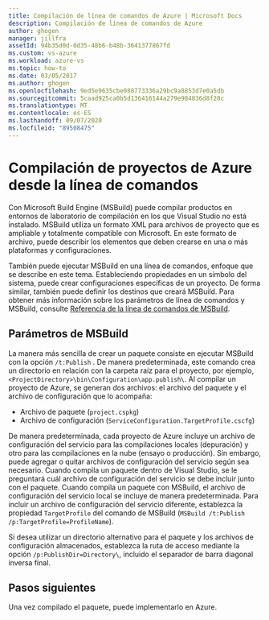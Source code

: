 ```yaml
---
title: Compilación de línea de comandos de Azure | Microsoft Docs
description: Compilación de línea de comandos de Azure
author: ghogen
manager: jillfra
assetId: 94b35d0d-0d35-48b6-b48b-3641377867fd
ms.custom: vs-azure
ms.workload: azure-vs
ms.topic: how-to
ms.date: 03/05/2017
ms.author: ghogen
ms.openlocfilehash: 9ed5e9635cbe088773336a29bc9a8853d7e0a5db
ms.sourcegitcommit: 5caad925ca0b5d136416144a279e984836d8f28c
ms.translationtype: MT
ms.contentlocale: es-ES
ms.lasthandoff: 09/07/2020
ms.locfileid: "89508475"
---
```

# <a name="building-azure-projects-from-the-command-line"></a>Compilación de proyectos de Azure desde la línea de comandos
Con Microsoft Build Engine (MSBuild) puede compilar productos en entornos de laboratorio de compilación en los que Visual Studio no está instalado. MSBuild utiliza un formato XML para archivos de proyecto que es ampliable y totalmente compatible con Microsoft. En este formato de archivo, puede describir los elementos que deben crearse en una o más plataformas y configuraciones.

También puede ejecutar MSBuild en una línea de comandos, enfoque que se describe en este tema. Estableciendo propiedades en un símbolo del sistema, puede crear configuraciones específicas de un proyecto. De forma similar, también puede definir los destinos que creará MSBuild. Para obtener más información sobre los parámetros de línea de comandos y MSBuild, consulte [Referencia de la línea de comandos de MSBuild](../msbuild/msbuild-command-line-reference.md).

## <a name="msbuild-parameters"></a>Parámetros de MSBuild
La manera más sencilla de crear un paquete consiste en ejecutar MSBuild con la opción `/t:Publish` . De manera predeterminada, este comando crea un directorio en relación con la carpeta raíz para el proyecto, por ejemplo, `<ProjectDirectory>\bin\Configuration\app.publish\`. Al compilar un proyecto de Azure, se generan dos archivos: el archivo del paquete y el archivo de configuración que lo acompaña:

* Archivo de paquete (`project.cspkg`)
* Archivo de configuración (`ServiceConfiguration.TargetProfile.cscfg`)

De manera predeterminada, cada proyecto de Azure incluye un archivo de configuración del servicio para las compilaciones locales (depuración) y otro para las compilaciones en la nube (ensayo o producción). Sin embargo, puede agregar o quitar archivos de configuración del servicio según sea necesario. Cuando compila un paquete dentro de Visual Studio, se le preguntará cuál archivo de configuración del servicio se debe incluir junto con el paquete. Cuando compila un paquete con MSBuild, el archivo de configuración del servicio local se incluye de manera predeterminada. Para incluir un archivo de configuración del servicio diferente, establezca la propiedad `TargetProfile` del comando de MSBuild (`MSBuild /t:Publish /p:TargetProfile=ProfileName`).

Si desea utilizar un directorio alternativo para el paquete y los archivos de configuración almacenados, establezca la ruta de acceso mediante la opción `/p:PublishDir=Directory\`, incluido el separador de barra diagonal inversa final.

## <a name="next-steps"></a>Pasos siguientes
Una vez compilado el paquete, puede implementarlo en Azure.
